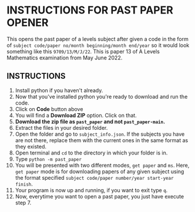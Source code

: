 # INSTRUCTIONS FOR PAST PAPER OPENER

This opens the past paper of a levels subject after given a code in the form of
`subject code/paper no/month beginning/month end/year` so it would look something like this
`9709/13/M/J/22`. This is paper 13 of A Levels Mathematics examination from May June 2022.

## INSTRUCTIONS

1. Install python if you haven't already.
2. Now that you've installed python you're ready to download and run the code.
3. Click on **Code** button above
4. You will find a **Download ZIP** option. Click on that.
5. **Download the zip file as `past_paper` and not `past_paper-main`.**
6. Extract the files in your desired folder.
7. Open the folder and go to `subject_info.json`. If the subjects you have are not there, replace them with the current ones in the same format as they existed.
8. Open terminal and `cd` to the directory in which your folder is in.
9. Type `python -m past_paper`
10. You will be presented with two different modes, `get paper` and `ms`.
    Here, `get paper` mode is for downloading papers of any given subject using the format specified `subject code/paper number/year start-year finish`.
11. Your program is now up and running, if you want to exit type `q`.
12. Now, everytime you want to open a past paper, you just have execute step 7.
